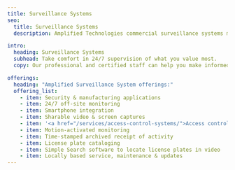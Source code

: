 ```yaml
---
title: Surveillance Systems
seo:
  title: Surveillance Systems
  description: Amplified Technologies commercial surveillance systems monitor, protect and secure property 24/7 with professional grade cameras and remote access control.

intro:
  heading: Surveillance Systems
  subhead: Take comfort in 24/7 supervision of what you value most.
  copy: Our professional and certified staff can help you make informed decisions when it comes to overseeing your property, employees and assets. With several models and features to choose from, we’ll design a custom system—featuring <a href="/services/commercial-grade-cameras/">commercial grade cameras</a>—to meet your needs. In most cases, our scalable technology can integrate with your existing cabling to provide the highest quality picture, reduce liability and increase peace of mind.

offerings:
  heading: "Amplified Surveillance System offerings:"
  offering_list:
    - item: Security & manufacturing applications
    - item: 24/7 off-site monitoring
    - item: Smartphone integration
    - item: Sharable video & screen captures
    - item: '<a href="/services/access-control-systems/">Access control</a> system integration'
    - item: Motion-activated monitoring
    - item: Time-stamped archived receipt of activity
    - item: License plate cataloging
    - item: Simple Search software to locate license plates in video
    - item: Locally based service, maintenance & updates
---
```

